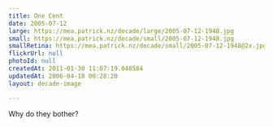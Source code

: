 ```yaml
---
title: One Cent
date: 2005-07-12
large: https://mea.patrick.nz/decade/large/2005-07-12-1948.jpg
small: https://mea.patrick.nz/decade/small/2005-07-12-1948.jpg
smallRetina: https://mea.patrick.nz/decade/small/2005-07-12-1948@2x.jpg
flickrUrl: null
photoId: null
createdAt: 2011-01-30 11:07:19.048584
updatedAt: 2006-04-18 00:28:20
layout: decade-image

---
```

Why do they bother?
